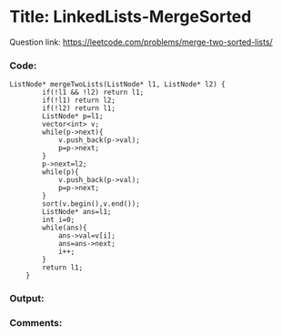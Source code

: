 # Title: LinkedLists-MergeSorted

Question link: https://leetcode.com/problems/merge-two-sorted-lists/

### Code:

```
ListNode* mergeTwoLists(ListNode* l1, ListNode* l2) {
        if(!l1 && !l2) return l1;
        if(!l1) return l2;
        if(!l2) return l1;
        ListNode* p=l1;
        vector<int> v;
        while(p->next){
            v.push_back(p->val);
            p=p->next;
        }
        p->next=l2;
        while(p){
            v.push_back(p->val);
            p=p->next;
        }
        sort(v.begin(),v.end());
        ListNode* ans=l1;
        int i=0;
        while(ans){
            ans->val=v[i];
            ans=ans->next;
            i++;
        }
        return l1;
    }
```

### Output:


### Comments:
